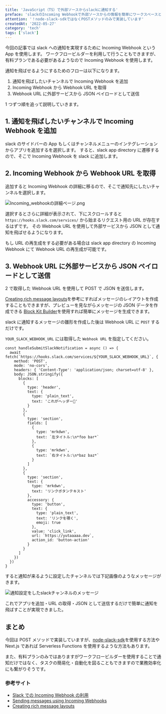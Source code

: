 ```yaml
---
title: 'JavaScript（TS）で外部ソースからslackに通知する'
preface: 'slackのIncoming Webhookで外部ソースからの情報を簡単にワークスペースと共有する。'
attention: '！node-slack-sdkではなくPOSTメソッドのみで実装しています'
createdAt: '2022-05-27'
category: 'tech'
tags: ['slack']
---
```


今回の記事では slack への通知を実現するために Incoming Webhook という App を使用します。
ワークフロービルダーを利用して行うこともできますが、有料プランである必要があるようなので Incoming Webhook を使用します。

通知を飛ばせるようにするためのフローは以下になります。

1. 通知を飛ばしたいチャンネルで Incoming Webhook を追加
2. Incoming Webhook から Webhook URL を取得
3. Webhook URL に外部サービスから JSON ペイロードとして送信

1 つずつ順を追って説明していきます。

## 1. 通知を飛ばしたいチャンネルで Incoming Webhook を追加

slack のサイドバーの App もしくはチャンネルメニューのインテグレーションからアプリを追加するを選択します。
すると、slack app directory に遷移するので、そこで Incoming Webhook を slack に追加します。

## 2. Incoming Webhook から Webhook URL を取得

追加すると Incoming Webhook の詳細に移るので、そこで通知先にしたいチャンネルを選択します。

![Incoming_webhookの詳細ページ.png](/blog/slack-notification/incoming_webhook_detail.png)

選択するとさらに詳細が表示されて、下にスクロールすると `https://hooks.slack.com/services/` から始まるリクエスト用の URL が存在するはずです。
その Webhook URL を使用して外部サービスから JSON として通知を飛ばせるようになります。

もし URL の再生成をする必要がある場合は slack app directory の Incoming Webhook にて Webhook URL の再生成が可能です。

## 3. Webhook URL に外部サービスから JSON ペイロードとして送信

2 で取得した Webhook URL を使用して POST で JSON を送信します。

[Creating rich message layouts](https://api.slack.com/messaging/composing/layouts)を参考にすればメッセージのレイアウトを作成することもできますが、プレビューを見ながらメッセージの JSON データを作成できる
[Block Kit Builder](https://app.slack.com/block-kit-builder/)を使用すれば簡単にメッセージを生成できます。

slack に通知するメッセージの雛形を作成した後は Webhook URL に `POST` するだけです。

`YOUR_SLACK_WEBHOOK_URL` には取得した `Webhook URL` を指定してください。

```tsx
const handleSubmitSlackNotification = async () => {
  await fetch(`https://hooks.slack.com/services/${YOUR_SLACK_WEBHOOK_URL}`, {
    method: 'POST',
    mode: 'no-cors',
    headers: { 'Content-Type': 'application/json; charset=utf-8' },
    body: JSON.stringify({
      blocks: [
        {
          type: 'header',
          text: {
            type: 'plain_text',
            text: 'これがヘッダー🎉'
          }
        },
        {
          type: 'section',
          fields: [
            {
              type: 'mrkdwn',
              text: `左タイトル:\n*foo bar*`
            },
            {
              type: 'mrkdwn',
              text: `右タイトル:\n*baz baz*`
            }
          ]
        },
        {
          type: 'section',
          text: {
            type: 'mrkdwn',
            text: 'リンクボタンテキスト'
          },
          accessory: {
            type: 'button',
            text: {
              type: 'plain_text',
              text: 'リンクを覗く',
              emoji: true
            },
            value: 'click_link',
            url: `https://yutaaaaa.dev`,
            action_id: 'button-action'
          }
        }
      ]
    })
  })
}
```

すると通知が来るように設定したチャンネルでは下記画像のようなメッセージがきます。

![通知設定をしたslackチャンネルのメッセージ](/blog/slack-notification/notification_actually.png)

これでアプリを追加・URL の取得・JSON として送信するだけで簡単に通知を飛ばすことが実現できました。

## まとめ

今回は POST メソッドで実装していますが、[node-slack-sdk](https://github.com/slackapi/node-slack-sdk)を使用する方法や Next.js であれば Serverless Functions を使用するような方法もあります。

また、有料プランのみではありますがワークフロービルダーを使用することで通知だけではなく、タスクの簡易化・自動化を図ることもできますので業務効率化にも繋がりそうです。

### 参考サイト

- [Slack での Incoming Webhook の利用](https://slack.com/intl/ja-jp/help/articles/115005265063-Slack-%E3%81%A7%E3%81%AE-Incoming-Webhook-%E3%81%AE%E5%88%A9%E7%94%A8)
- [Sending messages using Incoming Webhooks](https://api.slack.com/messaging/webhooks#posting_with_webhooks)
- [Creating rich message layouts](https://api.slack.com/messaging/composing/layouts)
